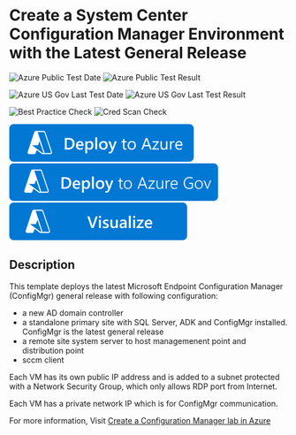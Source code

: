 # Create a System Center Configuration Manager Environment with the Latest General Release

![Azure Public Test Date](https://azurequickstartsservice.blob.core.windows.net/badges/application-workloads/sccm/sccm-currentbranch/PublicLastTestDate.svg)
![Azure Public Test Result](https://azurequickstartsservice.blob.core.windows.net/badges/application-workloads/sccm/sccm-currentbranch/PublicDeployment.svg)

![Azure US Gov Last Test Date](https://azurequickstartsservice.blob.core.windows.net/badges/application-workloads/sccm/sccm-currentbranch/FairfaxLastTestDate.svg)
![Azure US Gov Last Test Result](https://azurequickstartsservice.blob.core.windows.net/badges/application-workloads/sccm/sccm-currentbranch/FairfaxDeployment.svg)

![Best Practice Check](https://azurequickstartsservice.blob.core.windows.net/badges/application-workloads/sccm/sccm-currentbranch/BestPracticeResult.svg)
![Cred Scan Check](https://azurequickstartsservice.blob.core.windows.net/badges/application-workloads/sccm/sccm-currentbranch/CredScanResult.svg)

[![Deploy To Azure](https://raw.githubusercontent.com/Azure/azure-quickstart-templates/master/1-CONTRIBUTION-GUIDE/images/deploytoazure.svg?sanitize=true)](https://portal.azure.com/#create/Microsoft.Template/uri/https%3A%2F%2Fraw.githubusercontent.com%2FAzure%2Fazure-quickstart-templates%2Fmaster%2Fapplication-workloads%2Fsccm%2Fsccm-currentbranch%2Fazuredeploy.json)
[![Deploy To Azure US Gov](https://raw.githubusercontent.com/Azure/azure-quickstart-templates/master/1-CONTRIBUTION-GUIDE/images/deploytoazuregov.svg?sanitize=true)](https://portal.azure.us/#create/Microsoft.Template/uri/https%3A%2F%2Fraw.githubusercontent.com%2FAzure%2Fazure-quickstart-templates%2Fmaster%2Fapplication-workloads%2Fsccm%2Fsccm-currentbranch%2Fazuredeploy.json)
[![Visualize](https://raw.githubusercontent.com/Azure/azure-quickstart-templates/master/1-CONTRIBUTION-GUIDE/images/visualizebutton.svg?sanitize=true)](http://armviz.io/#/?load=https%3A%2F%2Fraw.githubusercontent.com%2FAzure%2Fazure-quickstart-templates%2Fmaster%2Fapplication-workloads%2Fsccm%2Fsccm-currentbranch%2Fazuredeploy.json)

## Description

This template deploys the latest Microsoft Endpoint Configuration Manager (ConfigMgr) general release with following configuration: 

* a new AD domain controller
* a standalone primary site with SQL Server, ADK and ConfigMgr installed. ConfigMgr is the latest general release
* a remote site system server to host managemenent point and distribution point
* sccm client

Each VM has its own public IP address and is added to a subnet protected with a Network Security Group, which only allows RDP port from Internet. 

Each VM has a private network IP which is for ConfigMgr communication. 

For more information, Visit [Create a Configuration Manager lab in Azure](https://docs.microsoft.com/en-us/configmgr/core/get-started/azure-template)
